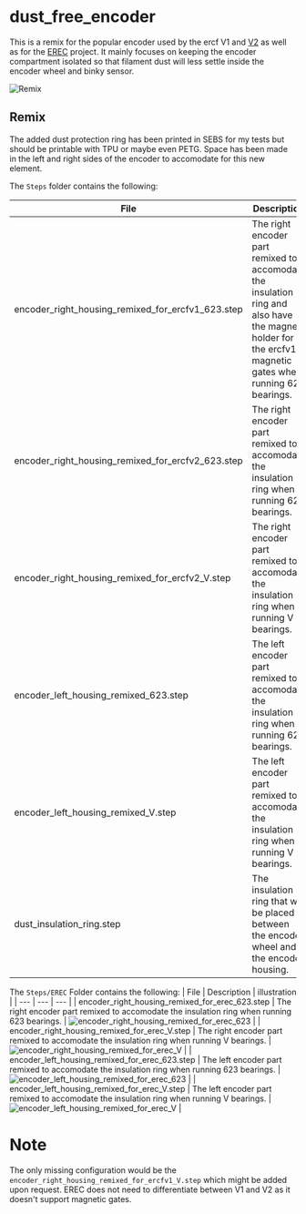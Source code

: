 # dust_free_encoder
This is a remix for the popular encoder used by the ercf V1 and [V2](https://github.com/Enraged-Rabbit-Community/ERCF_v2) as well as for the [EREC](https://github.com/kevinakasam/ERCF_Filament_Cutter) project. It mainly focuses on keeping the encoder compartment isolated so that filament dust will less settle inside the encoder wheel and binky sensor.

![Remix](./ressources/mod_explanation.png)

## Remix
The added dust protection ring has been printed in SEBS for my tests but should be printable with TPU or maybe even PETG.
Space has been made in the left and right sides of the encoder to accomodate for this new element.

The `Steps` folder contains the following:

| File | Description | illustration |
| --- | --- | --- |
| encoder_right_housing_remixed_for_ercfv1_623.step | The right encoder part remixed to accomodate the insulation ring and also have the magnet holder for the ercfv1 magnetic gates when running 623 bearings. | ![encoder_right_housing_remixed_for_ercfv1_623](./ressources/encoder_right_housing_remixed_for_ercfv1_623.png) |
| encoder_right_housing_remixed_for_ercfv2_623.step | The right encoder part remixed to accomodate the insulation ring when running 623 bearings.  | ![encoder_right_housing_remixed_for_ercfv2_623](./ressources/encoder_right_housing_remixed_for_ercfv2_623.png) |
| encoder_right_housing_remixed_for_ercfv2_V.step | The right encoder part remixed to accomodate the insulation ring when running V bearings.  | ![encoder_right_housing_remixed_for_ercfv2_V](./ressources/encoder_right_housing_remixed_for_ercfv2_V.png) |
| encoder_left_housing_remixed_623.step | The left encoder part remixed to accomodate the insulation ring when running 623 bearings. | ![encoder_left_housing_remixed_623](./ressources/encoder_left_housing_remixed_623.png) |
| encoder_left_housing_remixed_V.step | The left encoder part remixed to accomodate the insulation ring when running V bearings. | ![encoder_left_housing_remixed_V](./ressources/encoder_left_housing_remixed_V.png) |
| dust_insulation_ring.step | The insulation ring that will be placed between the encoder wheel and the encoder housing. | ![dust_insulation_ring](./ressources/dust_insulation_ring.png) |

The `Steps/EREC` Folder contains the following:
| File | Description | illustration |
| --- | --- | --- |
| encoder_right_housing_remixed_for_erec_623.step | The right encoder part remixed to accomodate the insulation ring when running 623 bearings.  | ![encoder_right_housing_remixed_for_erec_623](./ressources/encoder_right_housing_remixed_for_erec_623.png) |
| encoder_right_housing_remixed_for_erec_V.step | The right encoder part remixed to accomodate the insulation ring when running V bearings.  | ![encoder_right_housing_remixed_for_erec_V](./ressources/encoder_right_housing_remixed_for_erec_V.png) |
| encoder_left_housing_remixed_for_erec_623.step | The left encoder part remixed to accomodate the insulation ring when running 623 bearings.  | ![encoder_left_housing_remixed_for_erec_623](./ressources/encoder_left_housing_remixed_for_erec_623.png) |
| encoder_left_housing_remixed_for_erec_V.step | The left encoder part remixed to accomodate the insulation ring when running V bearings.  | ![encoder_left_housing_remixed_for_erec_V](./ressources/encoder_left_housing_remixed_for_erec_V.png) |

# Note
The only missing configuration would be the `encoder_right_housing_remixed_for_ercfv1_V.step` which might be added upon request. EREC does not need to differentiate between V1 and V2 as it doesn't support magnetic gates.
